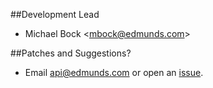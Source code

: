 ##Development Lead
* Michael Bock \<mbock@edmunds.com\>

##Patches and Suggestions?
* Email api@edmunds.com or open an [issue](https://github.com/EdmundsAPI/sdk-python/issues).
